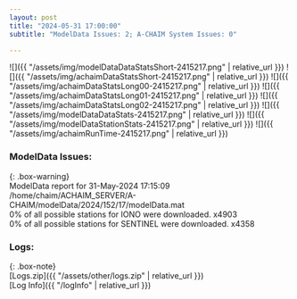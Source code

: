 ```yaml
---
layout: post
title: "2024-05-31 17:00:00"
subtitle: "ModelData Issues: 2; A-CHAIM System Issues: 0"

---
```


![]({{ "/assets/img/modelDataDataStatsShort-2415217.png" | relative_url }})
![]({{ "/assets/img/achaimDataStatsShort-2415217.png" | relative_url }})
![]({{ "/assets/img/achaimDataStatsLong00-2415217.png" | relative_url }})
![]({{ "/assets/img/achaimDataStatsLong01-2415217.png" | relative_url }})
![]({{ "/assets/img/achaimDataStatsLong02-2415217.png" | relative_url }})
![]({{ "/assets/img/modelDataDataStats-2415217.png" | relative_url }})
![]({{ "/assets/img/modelDataStationStats-2415217.png" | relative_url }})
![]({{ "/assets/img/achaimRunTime-2415217.png" | relative_url }})


### ModelData Issues:  
  
{: .box-warning}  
 ModelData report for 31-May-2024 17:15:09   
 /home/chaim/ACHAIM_SERVER/A-CHAIM/modelData/2024/152/17/modelData.mat   
 0% of all possible stations for IONO were downloaded. x4903   
 0% of all possible stations for SENTINEL were downloaded. x4358   
  


### Logs:  
  
{: .box-note}  
[Logs.zip]({{ "/assets/other/logs.zip" | relative_url }})  
[Log Info]({{ "/logInfo" | relative_url }})  
